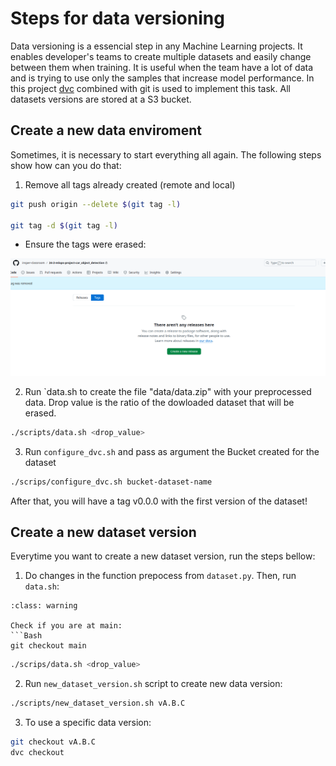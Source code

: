 # Steps for data versioning

Data versioning is a essencial step in any Machine Learning projects. It enables developer's teams to create multiple datasets and easily change between them when training. It is useful when the team have a lot of data and is trying to use only the samples that increase model performance. In this project [dvc](https://dvc.org/doc/api-reference) combined with git is used to implement this task. All datasets versions are stored at a S3 bucket.

## Create a new data enviroment

Sometimes, it is necessary to start everything all again. The following steps show how can you do that:

1. Remove all tags already created (remote and local)

```Bash
git push origin --delete $(git tag -l)

git tag -d $(git tag -l)
```

- Ensure the tags were erased:

![tags_erased](./_static/imgs/tags_erased.png)

2. Run `data.sh to create the file "data/data.zip" with your preprocessed data. Drop value is the ratio of the dowloaded dataset that will be erased.

```Bash
./scripts/data.sh <drop_value>
```

3. Run `configure_dvc.sh` and pass as argument the Bucket created for the dataset

```Bash
./scrips/configure_dvc.sh bucket-dataset-name
```

After that, you will have a tag v0.0.0 with the first version of the dataset!

## Create a new dataset version

Everytime you want to create a new dataset version, run the steps bellow:

1. Do changes in the function prepocess from `dataset.py`. Then, run `data.sh`:


```{admonition} WARNING
:class: warning

Check if you are at main:
```Bash
git checkout main
```

```Bash
./scrips/data.sh <drop_value>
```

2. Run `new_dataset_version.sh` script to create new data version:

```Bash
./scripts/new_dataset_version.sh vA.B.C
```

3. To use a specific data version:

```Bash
git checkout vA.B.C
dvc checkout
```

